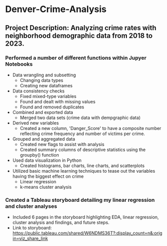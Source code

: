 # Denver-Crime-Analysis
## Project Description: Analyzing crime rates with neighborhood demographic data from 2018 to 2023.
### Performed a number of different functions within Jupyer Notebooks
- Data wrangling and subsetting
  - Changing data types
  - Creating new dataframes
- Data consistency checks
  - Fixed mixed-type variables
  - Found and dealt with missing values
  - Found and removed duplicates
- Combined and exported data
  - Merged two data sets (crime data with dempgraphic data)
- Derived new variables
  - Created a new column, 'Danger_Score' to have a composite number reflecting crime frequency and number of victims per crime.
- Grouped and aggregated data
  - Created new flags to assist with analysis
  - Created summary columns of descriptive statistics using the groupby() function
- Used data visualization in Python
  - Created histograms, bar charts, line charts, and scatterplots 
- Utilized basic machine learning techniques to tease out the variables having the biggest effect on crime
  - Linear regression
  - k-means cluster analysis
### Created a Tableau storyboard detailing my linear regression and cluster analyses 
- Included 6 pages in the storyboard highlighting EDA, linear regression, cluster analysis and findings, and future steps.
- Link to storyboard: https://public.tableau.com/shared/W6NDMS36T?:display_count=n&:origin=viz_share_link 
